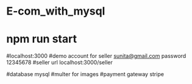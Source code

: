 ﻿# E-com_with_mysql
# npm run start
#localhost:3000
#demo account for seller sunita@gmail.com  password  12345678
#seller url localhost:3000/seller

#database mysql
#multer for images
#payment gateway stripe

